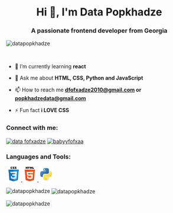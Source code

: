 
<h1 align="center">Hi 👋, I'm Data Popkhadze</h1>
<h3 align="center">A passionate frontend developer from Georgia</h3>


<p align="left"> <img src="https://komarev.com/ghpvc/?username=datapopkhadze&label=Profile%20views&color=0e75b6&style=flat" alt="datapopkhadze" /> </p>


<p align="left"> <a href="https://twitter.com/" target="blank"><img src="https://img.shields.io/twitter/follow/?logo=twitter&style=for-the-badge" alt="" /></a> </p>

- 🌱 I’m currently learning **react**

- 💬 Ask me about **HTML, CSS, Python and JavaScript**

- 📫 How to reach me **dfofxadze2010@gmail.com or popkhadzedata@gmail.com**

- ⚡ Fun fact **i LOVE CSS**

<h3 align="left">Connect with me:</h3>
<p align="left">
<a href="https://fb.com/data fofxadze" target="blank"><img align="center" src="https://raw.githubusercontent.com/rahuldkjain/github-profile-readme-generator/master/src/images/icons/Social/facebook.svg" alt="data fofxadze" height="30" width="40" /></a>
<a href="https://instagram.com/babyyfofxaa" target="blank"><img align="center" src="https://raw.githubusercontent.com/rahuldkjain/github-profile-readme-generator/master/src/images/icons/Social/instagram.svg" alt="babyyfofxaa" height="30" width="40" /></a>
</p>

<h3 align="left">Languages and Tools:</h3>
<p align="left"> <a href="https://www.w3schools.com/css/" target="_blank" rel="noreferrer"> <img src="https://raw.githubusercontent.com/devicons/devicon/master/icons/css3/css3-original-wordmark.svg" alt="css3" width="40" height="40"/> </a> <a href="https://www.w3.org/html/" target="_blank" rel="noreferrer"> <img src="https://raw.githubusercontent.com/devicons/devicon/master/icons/html5/html5-original-wordmark.svg" alt="html5" width="40" height="40"/> </a> <a href="https://www.python.org" target="_blank" rel="noreferrer"> <img src="https://raw.githubusercontent.com/devicons/devicon/master/icons/python/python-original.svg" alt="python" width="40" height="40"/> </a> </p>

<p><img align="left" src="https://github-readme-stats.vercel.app/api/top-langs?username=datapopkhadze&show_icons=true&locale=en&layout=compact" alt="datapopkhadze" /></p>

<p>&nbsp;<img align="center" src="https://github-readme-stats.vercel.app/api?username=datapopkhadze&show_icons=true&locale=en" alt="datapopkhadze" /></p>

<p><img align="center" src="https://github-readme-streak-stats.herokuapp.com/?user=datapopkhadze&" alt="datapopkhadze" /></p>
